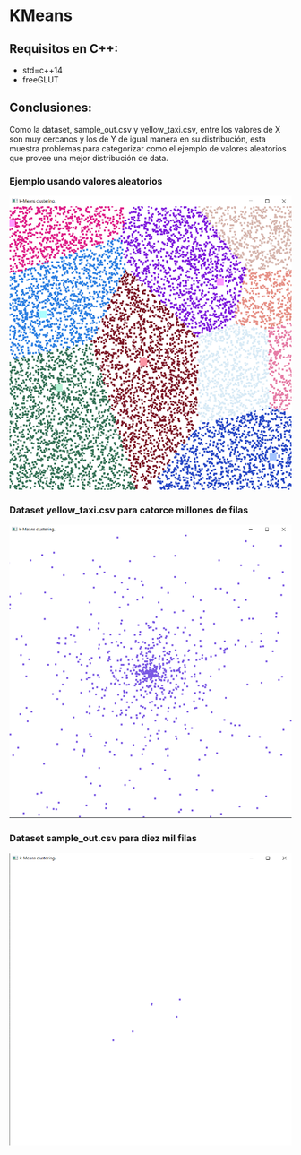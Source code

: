 # KMeans

## Requisitos en C++:
- std=c++14
- freeGLUT

## Conclusiones:
Como la dataset, sample_out.csv y yellow_taxi.csv, entre los valores de X son muy cercanos y los de Y de igual manera en su distribución, esta muestra problemas para categorizar como el ejemplo de valores aleatorios que provee una mejor distribución de data.

### Ejemplo usando valores aleatorios 
![Alt text](https://github.com/dabc312GitHub/kmeans_l/blob/main/kmeans_l/img/test_10000row_k10.png)

### Dataset yellow_taxi.csv para catorce millones de filas
![Alt text](https://github.com/dabc312GitHub/kmeans_l/blob/main/kmeans_l/img/14M_dataset_kmeans.png)

### Dataset sample_out.csv para diez mil filas
![Alt text](https://github.com/dabc312GitHub/kmeans_l/blob/main/kmeans_l/img/10K_sample_out.png)

